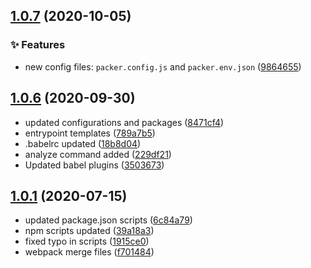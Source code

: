 ## [1.0.7](https://github.com/hayes0724/packer-blank-theme/compare/1.0.6...1.0.7) (2020-10-05)


### :sparkles: Features

* new config files: `packer.config.js` and `packer.env.json` ([9864655](https://github.com/hayes0724/packer-blank-theme/commit/98646558ee179a4a5e3487affeef3f298be46f04))



## [1.0.6](https://github.com/hayes0724/packer-blank-theme/compare/1.0.1...1.0.6) (2020-09-30)


* updated configurations and packages ([8471cf4](https://github.com/hayes0724/packer-blank-theme/commit/8471cf40b70387cc058ded639a2f727d5b617edf))
* entrypoint templates ([789a7b5](https://github.com/hayes0724/packer-blank-theme/commit/789a7b51464e65f405c136e3af2fc282c4c5406d))
* .babelrc updated ([18b8d04](https://github.com/hayes0724/packer-blank-theme/commit/18b8d04d43ac76b19dbdb7a744f0fd7b65581161))
* analyze command added ([229df21](https://github.com/hayes0724/packer-blank-theme/commit/229df212e64a69ab4a8537d7410723774418dfb7))
* Updated babel plugins ([3503673](https://github.com/hayes0724/packer-blank-theme/commit/3503673a13bc432aabd8eb3e81eddc73f30ca574))



## [1.0.1](https://github.com/hayes0724/packer-blank-theme/compare/1.0.0...1.0.1) (2020-07-15)


* updated package.json scripts ([6c84a79](https://github.com/hayes0724/packer-blank-theme/commit/6c84a798897ec606ff93a73286397450a17819c5))
* npm scripts updated ([39a18a3](https://github.com/hayes0724/packer-blank-theme/commit/39a18a3bb39b285fec7552a38c7147f567c081aa))
* fixed typo in scripts ([1915ce0](https://github.com/hayes0724/packer-blank-theme/commit/1915ce0a70856ab075366b38b7be434de790ad1c))
* webpack merge files ([f701484](https://github.com/hayes0724/packer-blank-theme/commit/f70148454d9c127c37dcad17bc3ca20a9b7404cb))




